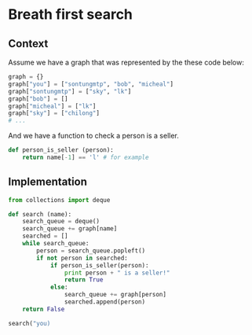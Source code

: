 # Breath first search

## Context

Assume we have a graph that was represented by the these code below:
```py
graph = {}
graph["you"] = ["sontungmtp", "bob", "micheal"]
graph["sontungmtp"] = ["sky", "lk"]
graph["bob"] = []
graph["micheal"] = ["lk"]
graph["sky"] = ["chilong"]
# ... 
```

And we have a function to check a person is a seller.

```py
def person_is_seller (person):
    return name[-1] == 'l' # for example
```


## Implementation 

```py
from collections import deque

def search (name):
    search_queue = deque()
    search_queue += graph[name]
    searched = []
    while search_queue:
        person = search_queue.popleft()
        if not person in searched:
            if person_is_seller(person):
                print person + " is a seller!"
                return True
            else:
                search_queue += graph[person]
                searched.append(person)
    return False

search("you)
```